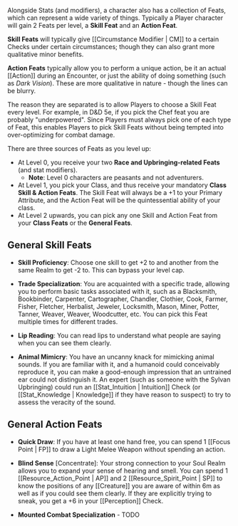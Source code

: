 Alongside Stats (and modifiers), a character also has a collection of Feats, which can represent a wide variety of things. Typically a Player character will gain 2 Feats per level, a **Skill Feat** and an **Action Feat**.

**Skill Feats** will typically give [[Circumstance Modifier | CM]] to a certain Checks under certain circumstances; though they can also grant more qualitative minor benefits.

**Action Feats** typically allow you to perform a unique action, be it an actual [[Action]] during an Encounter, or just the ability of doing something (such as _Dark Vision_). These are more qualitative in nature - though the lines can be blurry.

The reason they are separated is to allow Players to choose a Skill Feat every level. For example, in D&D 5e, if you pick the Chef feat you are probably "underpowered". Since Players must always pick one of each type of Feat, this enables Players to pick Skill Feats without being tempted into over-optimizing for combat damage.

There are three sources of Feats as you level up:

* At Level 0, you receive your two **Race and Upbringing-related Feats** (and stat modifiers).
  * **Note**: Level 0 characters are peasants and not adventurers.
* At Level 1, you pick your Class, and thus receive your mandatory **Class Skill & Action Feats**. The Skill Feat will always be a +1 to your Primary Attribute, and the Action Feat will be the quintessential ability of your class.
* At Level 2 upwards, you can pick any one Skill and Action Feat from your **Class Feats** or the **General Feats**.

## General Skill Feats

* **Skill Proficiency**: Choose one skill to get +2 to and another from the same Realm to get -2 to. This can bypass your level cap.

* **Trade Specialization**: You are acquainted with a specific trade, allowing you to perform basic tasks associated with it, such as a Blacksmith, Bookbinder, Carpenter, Cartographer, Chandler, Clothier, Cook, Farmer, Fisher, Fletcher, Herbalist, Jeweler, Locksmith, Mason, Miner, Potter, Tanner, Weaver, Weaver, Woodcutter, etc. You can pick this Feat multiple times for different trades.

* **Lip Reading**: You can read lips to understand what people are saying when you can see them clearly.

* **Animal Mimicry**: You have an uncanny knack for mimicking animal sounds. If you are familiar with it, and a humanoid could conceivably reproduce it, you can make a good-enough impression that an untrained ear could not distinguish it. An expert (such as someone with the Sylvan Upbringing) could run an [[Stat_Intuition | Intuition]] Check (or [[Stat_Knowledge | Knowledge]] if they have reason to suspect) to try to assess the veracity of the sound.

## General Action Feats

* **Quick Draw**: If you have at least one hand free, you can spend 1 [[Focus Point | FP]] to draw a Light Melee Weapon without spending an action.

* **Blind Sense** [Concentrate]: Your strong connection to your Soul Realm allows you to expand your sense of hearing and smell. You can spend 1 [[Resource_Action_Point | AP]] and 2 [[Resource_Spirit_Point | SP]] to know the positions of any [[Creature]] you are aware of within 6m as well as if you could see them clearly. If they are explicitly trying to sneak, you get a +6 in your [[Perception]] Check.

* **Mounted Combat Specialization** - TODO
